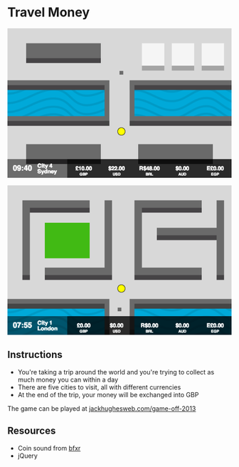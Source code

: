 Travel Money
=========

![Game screenshot](img/game.png)

![Another game screenshot](img/game2.png)

## Instructions

* You're taking a trip around the world and you're trying to collect as much money you can within a day
* There are five cities to visit, all with different currencies
* At the end of the trip, your money will be exchanged into GBP

The game can be played at [jackhughesweb.com/game-off-2013](http://jackhughesweb.com/game-off-2013)

## Resources

* Coin sound from [bfxr](http://www.bfxr.net/)
* jQuery